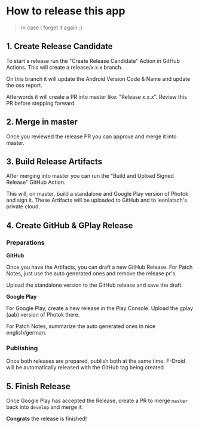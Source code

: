 # How to release this app

> In case I forget it again :)


## 1. Create Release Candidate

To start a release run the "Create Release Candidate" Action in GitHub Actions.
This will create a release/x.x.x branch.

On this branch it will update the Android Version Code & Name and update the oss report.

Afterwords it will create a PR into master like: "Release x.x.x".
Review this PR before stepping forward.

## 2. Merge in master

Once you reviewed the release PR you can approve and merge it into master.

## 3. Build Release Artifacts

After merging into master you can run the "Build and Upload Signed Release" GitHub Action.

This will, on master, build a standalone and Google Play version of Photok and sign it.
These Artifacts will be uploaded to GitHub and to leonlatsch's private cloud.

## 4. Create GitHub & GPlay Release

### Preparations

**GitHub**

Once you have the Artifacts, you can draft a new GitHub Release.
For Patch Notes, just use the auto generated ones and remove the release pr's.

Upload the standalone version to the GitHub release and save the draft.

**Google Play**

For Google Play, create a new release in the Play Console.
Upload the gplay (aab) version of Photok there.

For Patch Notes, summarize the auto generated ones in nice english/german.

### Publishing

Once both releases are prepared, publish both at the same time.
F-Droid will be automatically released with the GitHub tag being created. 

## 5. Finish Release

Once Google Play has accepted the Release, create a PR to merge `master` back into `develop` and merge it.

**Congrats** the release is finished!